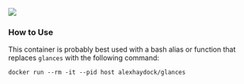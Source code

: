 [![](https://images.microbadger.com/badges/image/alexhaydock/glances.svg)](https://hub.docker.com/r/alexhaydock/glances "Badge")

### How to Use
This container is probably best used with a bash alias or function that replaces `glances` with the following command:
```
docker run --rm -it --pid host alexhaydock/glances
```
